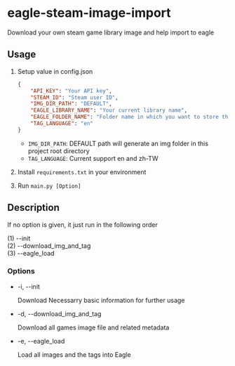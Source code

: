 # eagle-steam-image-import

Download your own steam game library image and help import to eagle

## Usage

1. Setup value in config.json

    ```json
    {
        "API_KEY": "Your API key",
        "STEAM_ID": "Steam user ID",
        "IMG_DIR_PATH": "DEFAULT",
        "EAGLE_LIBRARY_NAME": "Your current library name",
        "EAGLE_FOLDER_NAME": "Folder name in which you want to store the images",
        "TAG_LANGUAGE": "en"
    }
    ```

    - `IMG_DIR_PATH`: DEFAULT path will generate an img folder in this project root directory
    - `TAG_LANGUAGE`: Current support en and zh-TW

2. Install `requirements.txt` in your environment

3. Run `main.py [Option]`

## Description

If no option is given, it just run in the following order

(1) --init\
(2) --download_img_and_tag\
(3) --eagle_load

### Options

- -i, --init

    Download Necessarry basic information for further usage

- -d, --download_img_and_tag

    Download all games image file and related metadata

- -e, --eagle_load

    Load all images and the tags into Eagle
